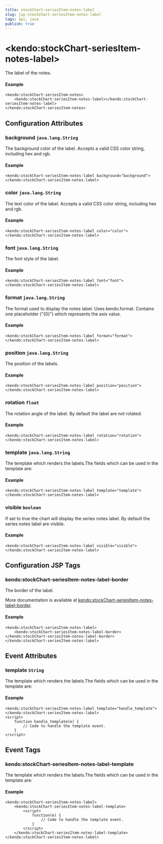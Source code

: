 ```yaml
---
title: stockChart-seriesItem-notes-label
slug: jsp-stockChart-seriesItem-notes-label
tags: api, java
publish: true
---
```


# \<kendo:stockChart-seriesItem-notes-label\>

The label of the notes.

#### Example
    <kendo:stockChart-seriesItem-notes>
        <kendo:stockChart-seriesItem-notes-label></kendo:stockChart-seriesItem-notes-label>
    </kendo:stockChart-seriesItem-notes>

## Configuration Attributes

### background `java.lang.String`

The background color of the label. Accepts a valid CSS color string, including hex and rgb.

#### Example
    <kendo:stockChart-seriesItem-notes-label background="background">
    </kendo:stockChart-seriesItem-notes-label>

### color `java.lang.String`

The text color of the label. Accepts a valid CSS color string, including hex and rgb.

#### Example
    <kendo:stockChart-seriesItem-notes-label color="color">
    </kendo:stockChart-seriesItem-notes-label>

### font `java.lang.String`

The font style of the label.

#### Example
    <kendo:stockChart-seriesItem-notes-label font="font">
    </kendo:stockChart-seriesItem-notes-label>

### format `java.lang.String`

The format used to display the notes label. Uses kendo.format. Contains one placeholder ("{0}") which represents the axis value.

#### Example
    <kendo:stockChart-seriesItem-notes-label format="format">
    </kendo:stockChart-seriesItem-notes-label>

### position `java.lang.String`

The position of the labels.

#### Example
    <kendo:stockChart-seriesItem-notes-label position="position">
    </kendo:stockChart-seriesItem-notes-label>

### rotation `float`

The rotation angle of the label. By default the label are not rotated.

#### Example
    <kendo:stockChart-seriesItem-notes-label rotation="rotation">
    </kendo:stockChart-seriesItem-notes-label>

### template `java.lang.String`

The template which renders the labels.The fields which can be used in the template are:

#### Example
    <kendo:stockChart-seriesItem-notes-label template="template">
    </kendo:stockChart-seriesItem-notes-label>

### visible `boolean`

If set to true the chart will display the series notes label. By default the series notes label are visible.

#### Example
    <kendo:stockChart-seriesItem-notes-label visible="visible">
    </kendo:stockChart-seriesItem-notes-label>


##  Configuration JSP Tags

### kendo:stockChart-seriesItem-notes-label-border

The border of the label.

More documentation is available at [kendo:stockChart-seriesItem-notes-label-border](stockchart/seriesitem-notes-label-border).

#### Example

    <kendo:stockChart-seriesItem-notes-label>
        <kendo:stockChart-seriesItem-notes-label-border></kendo:stockChart-seriesItem-notes-label-border>
    </kendo:stockChart-seriesItem-notes-label>


## Event Attributes

### template `String`

The template which renders the labels.The fields which can be used in the template are:


#### Example
    <kendo:stockChart-seriesItem-notes-label template="handle_template">
    </kendo:stockChart-seriesItem-notes-label>
    <script>
        function handle_template(e) {
            // Code to handle the template event.
        }
    </script>

## Event Tags

### kendo:stockChart-seriesItem-notes-label-template

The template which renders the labels.The fields which can be used in the template are:


#### Example
    <kendo:stockChart-seriesItem-notes-label>
        <kendo:stockChart-seriesItem-notes-label-template>
            <script>
                function(e) {
                    // Code to handle the template event.
                }
            </script>
        </kendo:stockChart-seriesItem-notes-label-template>
    </kendo:stockChart-seriesItem-notes-label>

